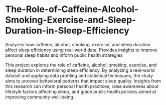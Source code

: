 # The-Role-of-Caffeine-Alcohol-Smoking-Exercise-and-Sleep-Duration-in-Sleep-Efficiency
Analyzes how caffeine, alcohol, smoking, exercise, and sleep duration affect sleep efficiency using real-world data. Provides insights to improve personal sleep habits and inform public health strategies

This project explores the role of caffeine, alcohol, smoking, exercise, and sleep duration in determining sleep efficiency. By analyzing a real-world dataset and applying data profiling and statistical techniques, the study aims to uncover behavioral patterns that impact sleep quality. Insights from this research can inform personal health practices, raise awareness about lifestyle factors affecting sleep, and guide public health policies aimed at improving community well-being.
